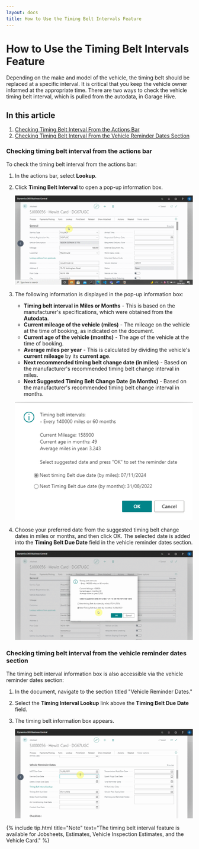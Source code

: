 ```yaml
---
layout: docs
title: How to Use the Timing Belt Intervals Feature
---
```


# How to Use the Timing Belt Intervals Feature
Depending on the make and model of the vehicle, the timing belt should be replaced at a specific interval. It is critical that you keep the vehicle owner informed at the appropriate time. There are two ways to check the vehicle timing belt interval, which is pulled from the autodata, in Garage Hive.

## In this article

1. [Checking Timing Belt Interval From the Actions Bar](#checking-timing-belt-interval-from-the-actions-bar)
2. [Checking Timing Belt Interval From the Vehicle Reminder Dates Section](#checking-timing-belt-interval-from-the-vehicle-reminder-dates-section)

### Checking timing belt interval from the actions bar
To check the timing belt interval from the actions bar:
1. In the actions bar, select **Lookup**.
2. Click **Timing Belt Interval** to open a pop-up information box.

   ![](media/garagehive-timing-belt-intervals1.gif)

3. The following information is displayed in the pop-up information box:
   * **Timing belt interval in Miles or Months** - This is based on the manufacturer's specifications, which were obtained from the **Autodata**.
   * **Current mileage of the vehicle (miles)** - The mileage on the vehicle at the time of booking, as indicated on the document.
   * **Current age of the vehicle (months)** - The age of the vehicle at the time of booking. 
   * **Average miles per year** - This is calculated by dividing the vehicle's **current mileage** by its **current age**. 
   * **Next recommended timing belt change date (in miles)** - Based on the manufacturer's recommended timing belt change interval in miles. 
   * **Next Suggested Timing Belt Change Date (in Months)** - Based on the manufacturer's recommended timing belt change interval in months.

   ![](media/garagehive-timing-belt-intervals2.png)

4. Choose your preferred date from the suggested timing belt change dates in miles or months, and then click OK. The selected date is added into the **Timing Belt Due Date** field in the vehicle reminder dates section.

   ![](media/garagehive-timing-belt-intervals3.gif)


### Checking timing belt interval from the vehicle reminder dates section
The timing belt interval information box is also accessible via the vehicle reminder dates section:
1. In the document, navigate to the section titled "Vehicle Reminder Dates."
2. Select the **Timing Interval Lookup** link above the **Timing Belt Due Date** field.
3. The timing belt information box appears.

   ![](media/garagehive-timing-belt-intervals4.gif)


{% include tip.html title="Note" text="The timing belt interval feature is available for Jobsheets, Estimates, Vehicle Inspection Estimates, and the Vehicle Card." %}
